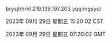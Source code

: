 brysjhhrhl 219.139.197.203 yqqlmgsycl

2023年 09月 29日 星期五 15:20:02 CST

2023年 09月 29日 星期五 07:20:02 GMT
